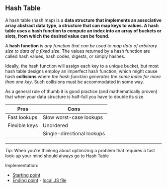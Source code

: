 ## Hash Table

A hash table (hash map) is a **data structure that implements an associative array abstract data type, a structure that can map keys to values. A hash table uses a hash function to compute an index into an array of buckets or slots, from which the desired value can be found**.

A **hash function** is *any function that can be used to map data of arbitrary size to data of a fixed size*. The values returned by a hash function are called hash values, hash codes, digests, or simply hashes.

Ideally, the hash function will assign each key to a unique bucket, but most hash table designs employ an imperfect hash function, which might cause hash **collisions** where *the hash function generates the same index for more than one key*. Such collisions must be accommodated in some way.

As a general rule of thumb it is good practice (and mathematically proven) that when your data structure is half-full you have to double its size.

| Pros          | Cons                        |
|---------------|-----------------------------|
| Fast lookups  | Slow worst-case lookups     |
| Flexible keys | Unordered                   |
|               | Single-directional lookups  |

---
*Tip*:
When you're thinking about optimizing a problem that requires a fast look-up your mind should always go to Hash Table

Implementation:
- [Starting point](https://repl.it/@stmoreau/hash-table-prompt)
- [Ending point](https://repl.it/@stmoreau/hash-table-prompt-ending) - [local JS file](implementation/hash-table.js)
